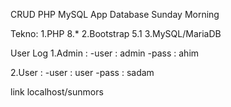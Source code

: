 CRUD PHP MySQL App Database Sunday Morning

Tekno:
1.PHP 8.*
2.Bootstrap 5.1
3.MySQL/MariaDB


User Log
1.Admin :
-user : admin
-pass : ahim


2.User :
-user : user
-pass : sadam

link localhost/sunmors
